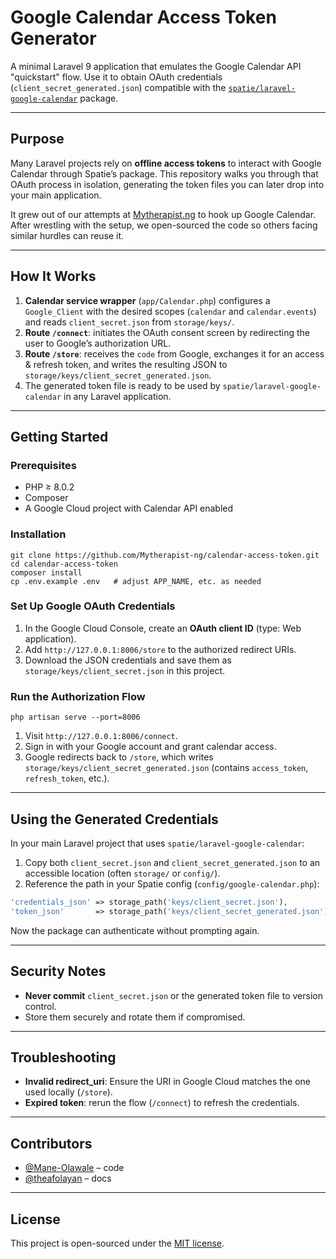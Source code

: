 # Google Calendar Access Token Generator

A minimal Laravel 9 application that emulates the Google Calendar API "quickstart" flow.
Use it to obtain OAuth credentials (`client_secret_generated.json`) compatible with the [`spatie/laravel-google-calendar`](https://github.com/spatie/laravel-google-calendar) package.

---

## Purpose

Many Laravel projects rely on **offline access tokens** to interact with Google Calendar through Spatie’s package.
This repository walks you through that OAuth process in isolation, generating the token files you can later drop into your main application.

It grew out of our attempts at [Mytherapist.ng](https://mytherapist.ng) to hook up Google Calendar.
After wrestling with the setup, we open-sourced the code so others facing similar hurdles can reuse it.

---

## How It Works

1. **Calendar service wrapper** (`app/Calendar.php`) configures a `Google_Client` with the desired scopes (`calendar` and `calendar.events`) and reads `client_secret.json` from `storage/keys/`.
2. **Route `/connect`**: initiates the OAuth consent screen by redirecting the user to Google’s authorization URL.
3. **Route `/store`**: receives the `code` from Google, exchanges it for an access & refresh token, and writes the resulting JSON to `storage/keys/client_secret_generated.json`.
4. The generated token file is ready to be used by `spatie/laravel-google-calendar` in any Laravel application.

---

## Getting Started

### Prerequisites
- PHP ≥ 8.0.2
- Composer
- A Google Cloud project with Calendar API enabled

### Installation
```
git clone https://github.com/Mytherapist-ng/calendar-access-token.git
cd calendar-access-token
composer install
cp .env.example .env   # adjust APP_NAME, etc. as needed
```

### Set Up Google OAuth Credentials
1. In the Google Cloud Console, create an **OAuth client ID** (type: Web application).
2. Add `http://127.0.0.1:8006/store` to the authorized redirect URIs.
3. Download the JSON credentials and save them as  `storage/keys/client_secret.json` in this project.

### Run the Authorization Flow
```
php artisan serve --port=8006
```

1. Visit `http://127.0.0.1:8006/connect`.
2. Sign in with your Google account and grant calendar access.
3. Google redirects back to `/store`, which writes `storage/keys/client_secret_generated.json` (contains `access_token`, `refresh_token`, etc.).

---

## Using the Generated Credentials

In your main Laravel project that uses `spatie/laravel-google-calendar`:

1. Copy both `client_secret.json` and `client_secret_generated.json` to an accessible location (often `storage/` or `config/`).
2. Reference the path in your Spatie config (`config/google-calendar.php`):

```php
'credentials_json' => storage_path('keys/client_secret.json'),
'token_json'       => storage_path('keys/client_secret_generated.json'),
```

Now the package can authenticate without prompting again.

---

## Security Notes
- **Never commit** `client_secret.json` or the generated token file to version control.
- Store them securely and rotate them if compromised.

---

## Troubleshooting

- **Invalid redirect_uri**: Ensure the URI in Google Cloud matches the one used locally (`/store`).
- **Expired token**: rerun the flow (`/connect`) to refresh the credentials.

---

## Contributors

- [@Mane-Olawale](https://github.com/Mane-Olawale) – code
- [@theafolayan](https://github.com/theafolayan) – docs

---

## License

This project is open-sourced under the [MIT license](LICENSE).

